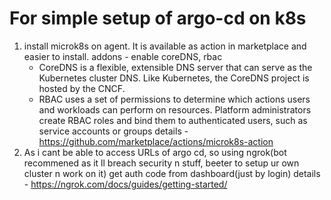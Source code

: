 # For simple setup of argo-cd on k8s
1. install microk8s on agent. It is available as action in marketplace and easier to install.
    addons - enable coreDNS, rbac
    - CoreDNS is a flexible, extensible DNS server that can serve as the Kubernetes cluster DNS. Like Kubernetes, the CoreDNS project is hosted by the CNCF.
    - RBAC uses a set of permissions to determine which actions users and workloads can perform on resources. Platform administrators create RBAC roles and bind them to authenticated users, such as service accounts or groups
    details - https://github.com/marketplace/actions/microk8s-action
2. As i cant be able to access URLs of argo cd, so using ngrok(bot recommened as it ll breach security n stuff, beeter to setup ur own cluster n work on it)
    get auth code from dashboard(just by login)
    details - https://ngrok.com/docs/guides/getting-started/